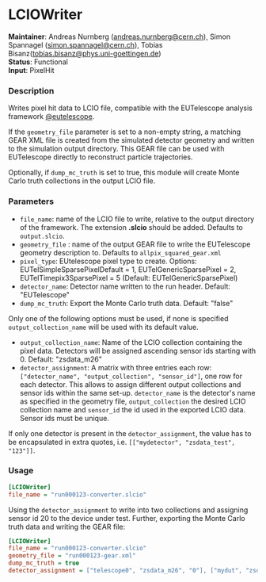 # LCIOWriter
**Maintainer**: Andreas Nurnberg (<andreas.nurnberg@cern.ch>), Simon Spannagel (<simon.spannagel@cern.ch>), Tobias Bisanz(<tobias.bisanz@phys.uni-goettingen.de>)  
**Status**: Functional  
**Input**: PixelHit  

### Description
Writes pixel hit data to LCIO file, compatible with the EUTelescope analysis framework [@eutelescope].

If the `geometry_file` parameter is set to a non-empty string, a matching GEAR XML file is created from the simulated detector geometry and written to the simulation output directory. This GEAR file can be used with EUTelescope directly to reconstruct particle trajectories.

Optionally, if `dump_mc_truth` is set to true, this module will create Monte Carlo truth collections in the output LCIO file.

### Parameters
* `file_name`: name of the LCIO file to write, relative to the output directory of the framework. The extension **.slcio** should be added. Defaults to `output.slcio`.
* `geometry_file` : name of the output GEAR file to write the EUTelescope geometry description to. Defaults to `allpix_squared_gear.xml`
* `pixel_type`: EUtelescope pixel type to create. Options: EUTelSimpleSparsePixelDefault = 1, EUTelGenericSparsePixel = 2, EUTelTimepix3SparsePixel = 5 (Default: EUTelGenericSparsePixel)
* `detector_name`: Detector name written to the run header. Default: "EUTelescope"
* `dump_mc_truth`: Export the Monte Carlo truth data. Default: "false"

Only one of the following options must be used, if none is specified `output_collection_name` will be used with its default value.

* `output_collection_name`: Name of the LCIO collection containing the pixel data. Detectors will be assigned ascending sensor ids starting with 0. Default: "zsdata_m26"
* `detector_assignment`: A matrix with three entries each row: `["detector_name", "output_collection", "sensor_id"]`, one row for each detector. This allows to assign different output collections and sensor ids within the same set-up. `detector_name` is the detector's name as specified in the geometry file, `output_collection` the desired LCIO collection name and `sensor_id` the id used in the exported LCIO data. Sensor ids must be unique.

If only one detector is present in the `detector_assignment`, the value has to be encapsulated in extra quotes, i.e. `[["mydetector", "zsdata_test", "123"]]`.

### Usage
```ini
[LCIOWriter]
file_name = "run000123-converter.slcio"
```

Using the `detector_assignment` to write into two collections and assigning sensor id 20 to the device under test. Further, exporting the Monte Carlo truth data and writing the GEAR file:

```ini
[LCIOWriter]
file_name = "run000123-converter.slcio"
geometry_file = "run000123-gear.xml"
dump_mc_truth = true
detector_assignment = ["telescope0", "zsdata_m26", "0"], ["mydut", "zsdata_dut", "20"], ["telescope1", "zsdata_m26", "1"]
```

[@eutelescope]: https://eutelescope.github.io/
